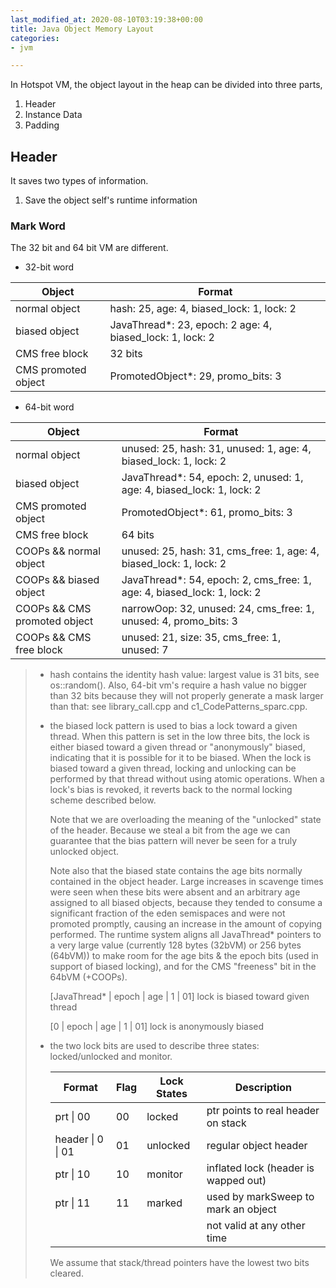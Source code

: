 ```yaml
---
last_modified_at: 2020-08-10T03:19:38+00:00
title: Java Object Memory Layout
categories:
- jvm

---
```

In Hotspot VM, the object layout in the heap can be divided into three parts,

1. Header
2. Instance Data
3. Padding

## Header

It saves two types of information.

1. Save the object self's runtime information

### Mark Word

The 32 bit and 64 bit VM are different.

* 32-bit word

| Object | Format |
| --- | --- |
| normal object | hash: 25, age: 4, biased_lock: 1, lock: 2 |
| biased object | JavaThread*: 23, epoch: 2 age: 4, biased_lock: 1, lock: 2 |
| CMS free block | 32 bits |
| CMS promoted object | PromotedObject*: 29, promo_bits: 3 |

* 64-bit word

| Object | Format |
| --- | --- |
| normal object | unused: 25, hash: 31, unused: 1, age: 4, biased_lock: 1, lock: 2 |
| biased object | JavaThread*: 54, epoch: 2, unused: 1, age: 4, biased_lock: 1, lock: 2 |
| CMS promoted object | PromotedObject*: 61, promo_bits: 3 |
| CMS free block | 64 bits |
| COOPs && normal object | unused: 25, hash: 31, cms_free: 1, age: 4, biased_lock: 1, lock: 2 |
| COOPs && biased object | JavaThread*: 54, epoch: 2, cms_free: 1, age: 4, biased_lock: 1, lock: 2 |
| COOPs && CMS promoted object | narrowOop: 32, unused: 24, cms_free: 1, unused: 4, promo_bits: 3 |
| COOPs && CMS free block | unused: 21, size: 35, cms_free: 1, unused: 7 |

> * hash contains the identity hash value: largest value is
>   31 bits, see os::random().  Also, 64-bit vm's require
>   a hash value no bigger than 32 bits because they will not
>   properly generate a mask larger than that: see library_call.cpp
>   and c1_CodePatterns_sparc.cpp.
> * the biased lock pattern is used to bias a lock toward a given
>   thread. When this pattern is set in the low three bits, the lock
>   is either biased toward a given thread or "anonymously" biased,
>   indicating that it is possible for it to be biased. When the
>   lock is biased toward a given thread, locking and unlocking can
>   be performed by that thread without using atomic operations.
>   When a lock's bias is revoked, it reverts back to the normal
>   locking scheme described below.
>
>   Note that we are overloading the meaning of the "unlocked" state
>   of the header. Because we steal a bit from the age we can
>   guarantee that the bias pattern will never be seen for a truly
>   unlocked object.
>
>   Note also that the biased state contains the age bits normally
>   contained in the object header. Large increases in scavenge
>   times were seen when these bits were absent and an arbitrary age
>   assigned to all biased objects, because they tended to consume a
>   significant fraction of the eden semispaces and were not
>   promoted promptly, causing an increase in the amount of copying
>   performed. The runtime system aligns all JavaThread* pointers to
>   a very large value (currently 128 bytes (32bVM) or 256 bytes (64bVM))
>   to make room for the age bits & the epoch bits (used in support of
>   biased locking), and for the CMS "freeness" bit in the 64bVM (+COOPs).
>
>   \[JavaThread* | epoch | age | 1 | 01\]       lock is biased toward given thread
>
>   \[0           | epoch | age | 1 | 01\]       lock is anonymously biased
> * the two lock bits are used to describe three states: locked/unlocked and monitor.
>
>   | Format | Flag | Lock States | Description |
>   | --- | --- | --- | --- |
>   | prt                \| 00 | 00 | locked | ptr points to real header on stack |
>   | header  \| 0 \| 01 | 01 | unlocked | regular object header |
>   | ptr                \| 10 | 10 | monitor | inflated lock (header is wapped out) |
>   | ptr                \| 11 | 11 | marked | used by markSweep to mark an object |
>   |  |  |  | not valid at any other time |
>
>   We assume that stack/thread pointers have the lowest two bits cleared.